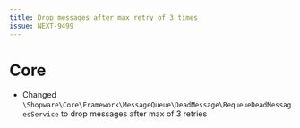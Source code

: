 ```yaml
---
title: Drop messages after max retry of 3 times
issue: NEXT-9499
---
```

# Core
* Changed `\Shopware\Core\Framework\MessageQueue\DeadMessage\RequeueDeadMessagesService` to drop messages after max of 3 retries
